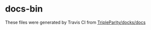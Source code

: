 # docs-bin

These files were generated by Travis CI from [TripleParity/docks/docs](https://github.com/TripleParity/docks/tree/led-demo/docs)
